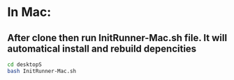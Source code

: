 # In Mac: 
## After clone then run InitRunner-Mac.sh file. It will automatical install and rebuild depencities

``` bash
cd desktopS
bash InitRunner-Mac.sh
```